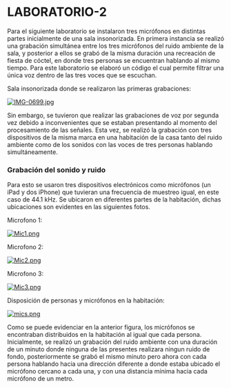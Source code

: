 # LABORATORIO-2

Para el siguiente laboratorio se instalaron tres micrófonos en distintas partes inicialmente de una sala insonorizada. En primera instancia se realizó una grabación simultánea entre los tres micrófonos del ruido ambiente de la sala, y posterior a ellos se grabó de la misma duración una recreación de fiesta de cóctel, en donde tres personas se encuentran hablando al mismo tiempo. Para este laboratorio se elaboró un código el cual permite filtrar una única voz dentro de las tres voces que se escuchan.

Sala insonorizada donde se realizaron las primeras grabaciones:

[![IMG-0699.jpg](https://i.postimg.cc/k43TM0vx/IMG-0699.jpg)](https://postimg.cc/gwsVNB5J)

Sin embargo, se tuvieron que realizar las grabaciones de voz por segunda vez debido a inconvenientes que se estaban presentando al momento del procesamiento de las señales. Esta vez, se realizó la grabación con tres dispositivos de la misma marca en una habitación de la casa tanto del ruido ambiente como de los sonidos con las voces de tres personas hablando simultáneamente.

### Grabación del sonido y ruido

Para esto se usaron tres dispositivos electrónicos como micrófonos (un iPad y dos iPhone) que tuvieran una frecuencia de muestreo igual, en este caso de 44.1 kHz. Se ubicaron en diferentes partes de la habitación, dichas ubicaciones son evidentes en las siguientes fotos.

Microfono 1:

[![Mic1.png](https://i.postimg.cc/L8dLfHDh/Mic1.png)](https://postimg.cc/rKJD22vL)

Microfono 2:

[![Mic2.png](https://i.postimg.cc/9FHGSdRJ/Mic2.png)](https://postimg.cc/JtKDHBQk)

Microfono 3:

[![Mic3.png](https://i.postimg.cc/kG3t0C4B/Mic3.png)](https://postimg.cc/KkfzTdt2)

Disposición de personas y micrófonos en la habitación:

[![mics.png](https://i.postimg.cc/25nYHNPH/mics.png)](https://postimg.cc/hJ4Nj64x)

Como se puede evidenciar en la anterior figura, los micrófonos se encontraban distribuidos en la habitación al igual que cada persona.
Inicialmente, se realizó un grabación del ruido ambiente con una duración de un minuto donde ninguna de las presentes realizara ningun ruido de fondo, posteriormente se grabó el mismo minuto pero ahora con cada persona hablando hacia una dirección diferente a donde estaba ubicado el micrófono cercano a cada una, y con una distancia mínima hacia cada micrófono de un metro. 
